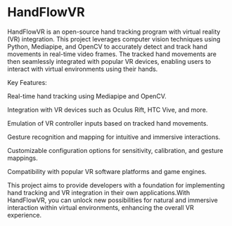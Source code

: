 # HandFlowVR
HandFlowVR is an open-source hand tracking program with virtual reality (VR) integration. This project leverages computer vision techniques using Python, Mediapipe, and OpenCV to accurately detect and track hand movements in real-time video frames. The tracked hand movements are then seamlessly integrated with popular VR devices, enabling users to interact with virtual environments using their hands.

Key Features:

Real-time hand tracking using Mediapipe and OpenCV.

Integration with VR devices such as Oculus Rift, HTC Vive, and more.

Emulation of VR controller inputs based on tracked hand movements.

Gesture recognition and mapping for intuitive and immersive interactions.

Customizable configuration options for sensitivity, calibration, and gesture mappings.

Compatibility with popular VR software platforms and game engines.

This project aims to provide developers with a foundation for implementing hand tracking and VR integration in their own applications.With HandFlowVR, you can unlock new possibilities for natural and immersive interaction within virtual environments, enhancing the overall VR experience.
